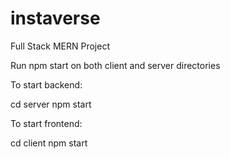 # instaverse
Full Stack MERN Project

Run npm start on both client and server directories

To start backend:

cd server
npm start


To start frontend:

cd client
npm start